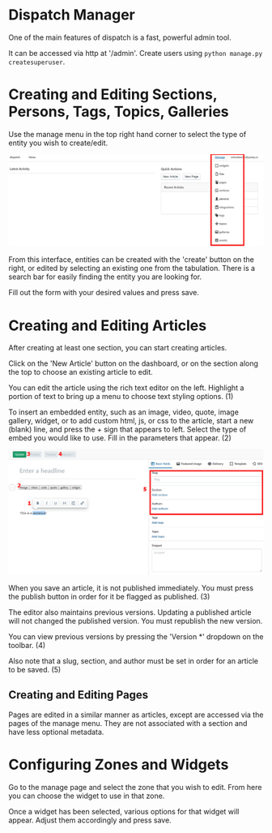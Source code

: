# Dispatch Manager

One of the main features of dispatch is a fast, powerful admin tool.

It can be accessed via http at '/admin'. Create users using `python manage.py createsuperuser`.

# Creating and Editing Sections, Persons, Tags, Topics, Galleries

Use the manage menu in the top right hand corner to select the type of entity you wish to create/edit.

![The Manage Menu](./img/manage_menu.png)

From this interface, entities can be created with the 'create' button on the right, or edited by selecting an existing one from the tabulation. There is a search bar for easily finding the entity you are looking for.

Fill out the form with your desired values and press save.

# Creating and Editing Articles

After creating at least one section, you can start creating articles.

Click on the 'New Article' button on the dashboard, or on the section along the top to choose an existing article to edit.

You can edit the article using the rich text editor on the left. Highlight a portion of text to bring up a menu to choose text styling options. (1)

To insert an embedded entity, such as an image, video, quote, image gallery, widget, or to add custom html, js, or css to the article, start a new (blank) line, and press the + sign that appears to left. Select the type of embed you would like to use. Fill in the parameters that appear. (2)

![Article Editing Interface](./img/article_interface.png)

When you save an article, it is not published immediately. You must press the publish button in order for it be flagged as published. (3)

The editor also maintains previous versions. Updating a published article will not changed the published version. You must republish the new version.

You can view previous versions by pressing the 'Version *' dropdown on the toolbar. (4)

Also note that a slug, section, and author must be set in order for an article to be saved. (5)

## Creating and Editing Pages

Pages are edited in a similar manner as articles, except are accessed via the pages of the manage menu. They are not associated with a section and have less optional metadata.

# Configuring Zones and Widgets

Go to the manage page and select the zone that you wish to edit. From here you can choose the widget to use in that zone.

Once a widget has been selected, various options for that widget will appear. Adjust them accordingly and press save.

